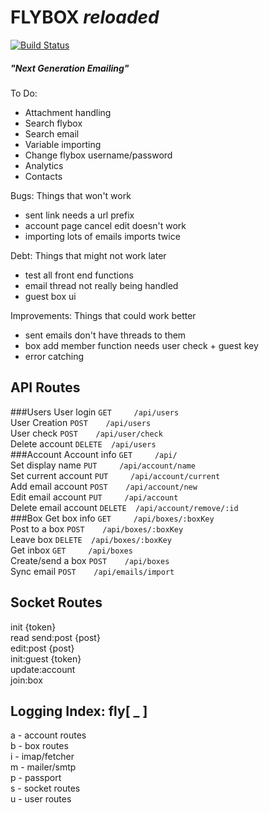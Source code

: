 # FLYBOX _reloaded_
[![Build Status](https://travis-ci.org/makakoa/flybox_reloaded.svg?branch=m2_dev)](https://travis-ci.org/makakoa/flybox_reloaded)
##### "Next Generation Emailing"

To Do: 
- Attachment handling
- Search flybox
- Search email
- Variable importing
- Change flybox username/password
- Analytics
- Contacts

Bugs: Things that won't work
- sent link needs a url prefix
- account page cancel edit doesn't work
- importing lots of emails imports twice

Debt: Things that might not work later
- test all front end functions
- email thread not really being handled
- guest box ui

Improvements: Things that could work better
- sent emails don't have threads to them
- box add member function needs user check + guest key
- error catching

API Routes
-----------
###Users
User login            `GET     /api/users`  
User Creation         `POST    /api/users`  
User check            `POST    /api/user/check`  
Delete account        `DELETE  /api/users`  
###Account
Account info          `GET     /api/`  
Set display name      `PUT     /api/account/name`  
Set current account   `PUT     /api/account/current`  
Add email account     `POST    /api/account/new`  
Edit email account    `PUT     /api/account`  
Delete email account  `DELETE  /api/account/remove/:id`  
###Box
Get box info          `GET     /api/boxes/:boxKey`  
Post to a box         `POST    /api/boxes/:boxKey`  
Leave box             `DELETE  /api/boxes/:boxKey`  
Get inbox             `GET     /api/boxes`  
Create/send a box     `POST    /api/boxes`  
Sync email            `POST    /api/emails/import`  

Socket Routes
-----------
init {token}  
read
send:post {post}  
edit:post {post}  
init:guest {token}  
update:account  
join:box  

Logging Index: fly[ _ ]
-----------
a - account routes  
b - box routes  
i - imap/fetcher  
m - mailer/smtp  
p - passport  
s - socket routes  
u - user routes  
